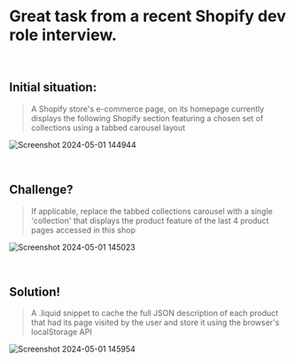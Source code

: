 # Great task from a recent Shopify dev role interview.
<br />

## Initial situation:
> A Shopify store's e-commerce page, on its homepage currently displays the following Shopify section featuring a chosen set of collections using a tabbed carousel layout

![Screenshot 2024-05-01 144944](https://github.com/paperpiedpiper/shopifyInterview/assets/105975348/c70f5d7d-6596-4190-981d-df7ae6cad5e8)

<br />

## Challenge?
> If applicable, replace the tabbed collections carousel with a single 'collection' that displays the product feature of the last 4 product pages accessed in this shop

![Screenshot 2024-05-01 145023](https://github.com/paperpiedpiper/shopifyInterview/assets/105975348/ee82d460-0596-47d0-b704-afe619409604)

<br />

## Solution!
> A .liquid snippet to cache the full JSON description of each product that had its page visited by the user
> and store it using the browser's localStorage API

![Screenshot 2024-05-01 145954](https://github.com/paperpiedpiper/shopifyInterview/assets/105975348/622ce901-9624-4b4d-b6cf-7adcdb95e714)
